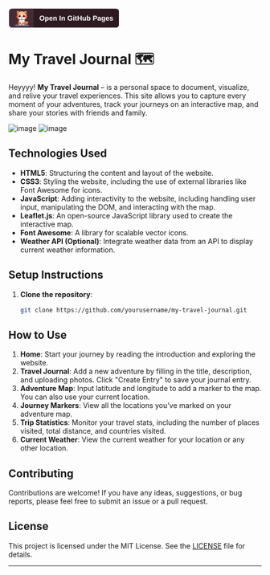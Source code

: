 [![Try Out](https://github.com/ghulammustafa06/hotel_reservation_websites/blob/main/Assets/Images/repo-img.png)](https://ghulammustafa06.github.io/travel_journal/)

# My Travel Journal 🗺️

Heyyyy!  **My Travel Journal** – is a personal space to document, visualize, and relive your travel experiences. This site allows you to capture every moment of your adventures, track your journeys on an interactive map, and share your stories with friends and family.

![image](https://github.com/user-attachments/assets/dfce0038-7446-4d30-959e-36f51433973d)
![image](https://github.com/user-attachments/assets/9ccd298e-8965-4c5c-b189-d142052bcbf8)



## Technologies Used

- **HTML5**: Structuring the content and layout of the website.
- **CSS3**: Styling the website, including the use of external libraries like Font Awesome for icons.
- **JavaScript**: Adding interactivity to the website, including handling user input, manipulating the DOM, and interacting with the map.
- **Leaflet.js**: An open-source JavaScript library used to create the interactive map.
- **Font Awesome**: A library for scalable vector icons.
- **Weather API (Optional)**: Integrate weather data from an API to display current weather information.

## Setup Instructions

1. **Clone the repository**:
   ```bash
   git clone https://github.com/yourusername/my-travel-journal.git
   ```

## How to Use

1. **Home**: Start your journey by reading the introduction and exploring the website.
2. **Travel Journal**: Add a new adventure by filling in the title, description, and uploading photos. Click "Create Entry" to save your journal entry.
3. **Adventure Map**: Input latitude and longitude to add a marker to the map. You can also use your current location.
4. **Journey Markers**: View all the locations you’ve marked on your adventure map.
5. **Trip Statistics**: Monitor your travel stats, including the number of places visited, total distance, and countries visited.
6. **Current Weather**: View the current weather for your location or any other location.

## Contributing

Contributions are welcome! If you have any ideas, suggestions, or bug reports, please feel free to submit an issue or a pull request.

## License

This project is licensed under the MIT License. See the [LICENSE](https://github.com/ghulammustafa06/travel_journal?tab=MIT-1-ov-file) file for details.

---
